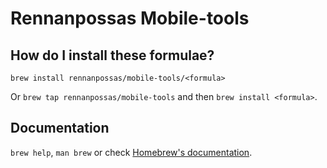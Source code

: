 # Rennanpossas Mobile-tools

## How do I install these formulae?

`brew install rennanpossas/mobile-tools/<formula>`

Or `brew tap rennanpossas/mobile-tools` and then `brew install <formula>`.

## Documentation

`brew help`, `man brew` or check [Homebrew's documentation](https://docs.brew.sh).
